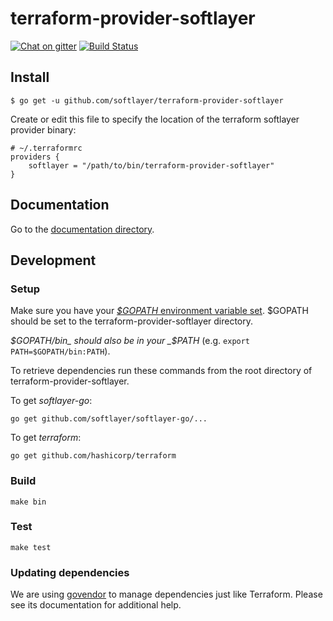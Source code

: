 # terraform-provider-softlayer

[![Chat on gitter](https://img.shields.io/gitter/room/softlayer/terraform-provider-softlayer.svg?maxAge=2592000)](https://gitter.im/softlayer/terraform-provider-softlayer) [![Build Status](https://travis-ci.org/softlayer/terraform-provider-softlayer.svg?branch=master)](https://travis-ci.org/softlayer/terraform-provider-softlayer)

## Install

```
$ go get -u github.com/softlayer/terraform-provider-softlayer
```

Create or edit this file to specify the location of the terraform softlayer provider binary:

```
# ~/.terraformrc
providers {
    softlayer = "/path/to/bin/terraform-provider-softlayer"
}
```

## Documentation

Go to the [documentation directory](docs/).

## Development

### Setup

Make sure you have your [_$GOPATH_ environment variable set](https://golang.org/doc/code.html#GOPATH). $GOPATH should be
set to the terraform-provider-softlayer directory.

_$GOPATH/bin_ should also be in your _$PATH_ (e.g. `export PATH=$GOPATH/bin:PATH`).

To retrieve dependencies run these commands from the root directory of terraform-provider-softlayer.

To get _softlayer-go_:

```
go get github.com/softlayer/softlayer-go/...
```

To get _terraform_:

```
go get github.com/hashicorp/terraform
```

### Build

```
make bin
```

### Test

```
make test
```

### Updating dependencies

We are using [govendor](https://github.com/kardianos/govendor) to manage dependencies just like Terraform. Please see its documentation for additional help.
